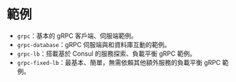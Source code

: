 # 範例

* `grpc`：基本的 gRPC 客戶端、伺服端範例。
* `grpc-database`：gRPC 伺服端與和資料庫互動的範例。
* `grpc-lb`：搭載基於 Consul 的服務探索、負載平衡 gRPC 範例。
* `grpc-fixed-lb`：最基本、簡單，無需依賴其他額外服務的負載平衡 gRPC 範例。
